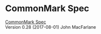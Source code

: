 # CommonMark Spec

[CommonMark Spec](http://spec.commonmark.org/0.28/ "CommonMark Spec")  
Version 0.28 (2017-08-01)
John MacFarlane

